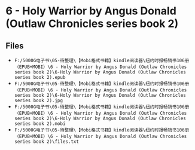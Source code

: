 # 6 - Holy Warrior by Angus Donald (Outlaw Chronicles series book 2)

## Files

- `F:/5000G电子书\05-待整理\【Mobi格式书籍】kindle阅读器\纽约时报畅销书106册（EPUB+MOBI）\6 - Holy Warrior by Angus Donald (Outlaw Chronicles series book 2)\6-Holy Warrior by Angus Donald (Outlaw Chronicles series book 2).epub`
- `F:/5000G电子书\05-待整理\【Mobi格式书籍】kindle阅读器\纽约时报畅销书106册（EPUB+MOBI）\6 - Holy Warrior by Angus Donald (Outlaw Chronicles series book 2)\6-Holy Warrior by Angus Donald (Outlaw Chronicles series book 2).jpg`
- `F:/5000G电子书\05-待整理\【Mobi格式书籍】kindle阅读器\纽约时报畅销书106册（EPUB+MOBI）\6 - Holy Warrior by Angus Donald (Outlaw Chronicles series book 2)\6-Holy Warrior by Angus Donald (Outlaw Chronicles series book 2).mobi`
- `F:/5000G电子书\05-待整理\【Mobi格式书籍】kindle阅读器\纽约时报畅销书106册（EPUB+MOBI）\6 - Holy Warrior by Angus Donald (Outlaw Chronicles series book 2)\files.txt`
